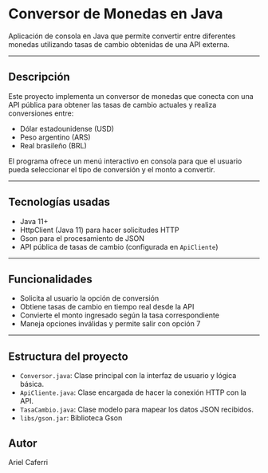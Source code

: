 # Conversor de Monedas en Java

Aplicación de consola en Java que permite convertir entre diferentes monedas utilizando tasas de cambio obtenidas de una API externa.

---

## Descripción

Este proyecto implementa un conversor de monedas que conecta con una API pública para obtener las tasas de cambio actuales y realiza conversiones entre:

- Dólar estadounidense (USD)
- Peso argentino (ARS)
- Real brasileño (BRL)

El programa ofrece un menú interactivo en consola para que el usuario pueda seleccionar el tipo de conversión y el monto a convertir.

---

## Tecnologías usadas

- Java 11+
- HttpClient (Java 11) para hacer solicitudes HTTP
- Gson para el procesamiento de JSON
- API pública de tasas de cambio (configurada en `ApiCliente`)

---

## Funcionalidades

- Solicita al usuario la opción de conversión
- Obtiene tasas de cambio en tiempo real desde la API
- Convierte el monto ingresado según la tasa correspondiente
- Maneja opciones inválidas y permite salir con opción 7

---


## Estructura del proyecto

- `Conversor.java`: Clase principal con la interfaz de usuario y lógica básica.
- `ApiCliente.java`: Clase encargada de hacer la conexión HTTP con la API.
- `TasaCambio.java`: Clase modelo para mapear los datos JSON recibidos.
- `libs/gson.jar`: Biblioteca Gson 

## Autor
Ariel Caferri
